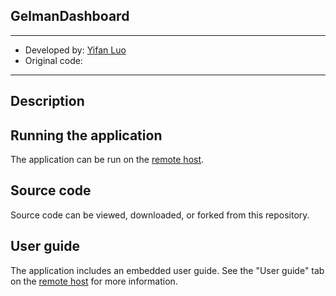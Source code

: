 ## GelmanDashboard

---

- Developed by: [Yifan Luo](https://github.com/luo-yifan)
- Original code:

---

## Description


## Running the application

The application can be run on the [remote host]().

## Source code

Source code can be viewed, downloaded, or forked from this repository.  

## User guide

The application includes an embedded user guide. See the "User guide" tab on the [remote host]() for more information.
